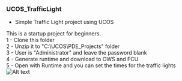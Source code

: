 ### UCOS_TrafficLight
- Simple Traffic Light project using UCOS

This is a startup project for beginners.<br>
1 - Clone this folder <br>
2 - Unzip it to "C:\UCOS\PDE_Projects" folder <br>
3 - User is "Administrator" and leave the password blank <br>
4 - Generate runtime and download to OWS and FCU <br>
5 - Open with Runtime and you can set the times for the traffic lights<br>
![Alt text](https://ibb.co/X7kK7hJ)
